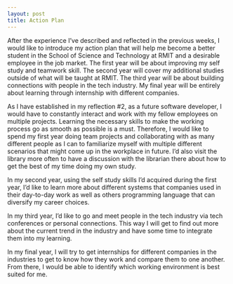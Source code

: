 ```yaml
---
layout: post
title: Action Plan
---
```

After the experience I’ve described and reflected in the previous weeks, I would like to introduce my action plan that will help me become a better student in the School of Science and Technology at RMIT and a desirable employee in the job market. The first year will be about improving my self study and teamwork skill. The second year will cover my additional studies outside of what will be taught at RMIT. The third year will be about building connections with people in the tech industry. My final year will be entirely about learning through internship with different companies.

As I have established in my reflection #2, as a future software developer, I would have to constantly interact and work with my fellow employees on multiple projects. Learning the necessary skills to make the working process go as smooth as possible is a must. Therefore, I would like to spend my first year doing team projects and collaborating with as many different people as I can to familiarize myself with multiple different scenarios that might come up in the workplace in future. I’d also visit the library more often to have a discussion with the librarian there about how to get the best of my time doing my own study.

In my second year, using the self study skills I’d acquired during the first year, I’d like to learn more about different systems that companies used in their day-to-day work as well as others programming language that can diversify my career choices.

In my third year, I’d like to go and meet people in the tech industry via tech conferences or personal connections. This way I will get to find out more about the current trend in the industry and have some time to integrate them into my learning.

In my final year, I will try to get internships for different companies in the industries to get to know how they work and compare them to one another. From there, I would be able to identify which working environment is best suited for me.
